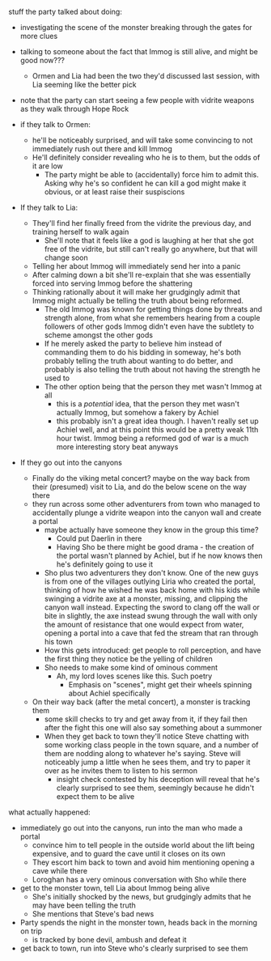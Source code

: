 stuff the party talked about doing:
- investigating the scene of the monster breaking through the gates for more clues
- talking to someone about the fact that Immog is still alive, and might be good now???
  - Ormen and Lia had been the two they'd discussed last session, with Lia seeming like the better pick



- note that the party can start seeing a few people with vidrite weapons as they walk through Hope Rock
- if they talk to Ormen:
  - he'll be noticeably surprised, and will take some convincing to not immediately rush out there and kill Immog
  - He'll definitely consider revealing who he is to them, but the odds of it are low
    - The party might be able to (accidentally) force him to admit this. Asking why he's so confident he can kill a god might make it obvious, or at least raise their suspiscions 
- If they talk to Lia:
  - They'll find her finally freed from the vidrite the previous day, and training herself to walk again
    - She'll note that it feels like a god is laughing at her that she got free of the vidrite, but still can't really go anywhere, but that will change soon
  - Telling her about Immog will immediately send her into a panic
  - After calming down a bit she'll re-explain that she was essentially forced into serving Immog before the shattering
  - Thinking rationally about it will make her grudgingly admit that Immog might actually be telling the truth about being reformed. 
    - The old Immog was known for getting things done by threats and strength alone, from what she remembers hearing from a couple followers of other gods Immog didn't even have the subtlety to scheme amongst the other gods
    - If he merely asked the party to believe him instead of commanding them to do his bidding in someway, he's both probably telling the truth about wanting to do better, and probably is also telling the truth about not having the strength he used to
    - The other option being that the person they met wasn't Immog at all
      - this is a _potential_ idea, that the person they met wasn't actually Immog, but somehow a fakery by Achiel
      - this probably isn't a great idea though. I haven't really set up Achiel well, and at this point this would be a pretty weak 11th hour twist. Immog being a reformed god of war is a much more interesting story beat anyways
- If they go out into the canyons
  - Finally do the viking metal concert? maybe on the way back from their (presumed) visit to Lia, and do the below scene on the way there
  - they run across some other adventurers from town who managed to accidentally plunge a vidrite weapon into the canyon wall and create a portal
    - maybe actually have someone they know in the group this time? 
      - Could put Daerlin in there
      - Having Sho be there might be good drama - the creation of the portal wasn't planned by Achiel, but if he now knows then he's definitely going to use it
    - Sho plus two adventurers they don't know. One of the new guys is from one of the villages outlying Liria who created the portal, thinking of how he wished he was back home with his kids while swinging a vidrite axe at a monster, missing, and clipping the canyon wall instead. Expecting the sword to clang off the wall or bite in slightly, the axe instead swung through the wall with only the amount of resistance that one would expect from water, opening a portal into a cave that fed the stream that ran through his town
    - How this gets introduced: get people to roll perception, and have the first thing they notice be the yelling of children
    - Sho needs to make some kind of ominous comment
      - Ah, my lord loves scenes like this. Such poetry
        - Emphasis on "scenes", might get their wheels spinning about Achiel specifically
  - On their way back (after the metal concert), a monster is tracking them
    - some skill checks to try and get away from it, if they fail then after the fight this one will also say something about a summoner
    - When they get back to town they'll notice Steve chatting with some working class people in the town square, and a number of them are nodding along to whatever he's saying. Steve will noticeably jump a little when he sees them, and try to paper it over as he invites them to listen to his sermon
      - insight check contested by his deception will reveal that he's clearly surprised to see them, seemingly because he didn't expect them to be alive

what actually happened:
- immediately go out into the canyons, run into the man who made a portal
  - convince him to tell people in the outside world about the lift being expensive, and to guard the cave until it closes on its own
  - They escort him back to town and avoid him mentioning opening a cave while there
  - Loroghan has a very ominous conversation with Sho while there
- get to the monster town, tell Lia about Immog being alive
  - She's initially shocked by the news, but grudgingly admits that he may have been telling the truth
  - She mentions that Steve's bad news
- Party spends the night in the monster town, heads back in the morning on trip
  - is tracked by bone devil, ambush and defeat it
- get back to town, run into Steve who's clearly surprised to see them
